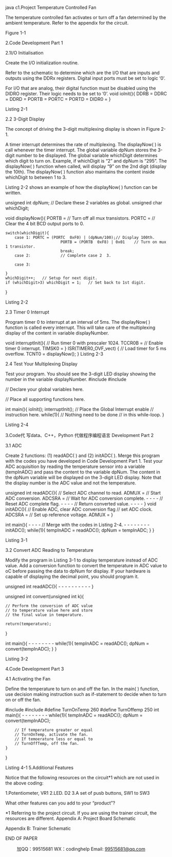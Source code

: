 java c1.Project Temperature Controlled Fan

The temperature controlled fan activates or turn off a fan determined by the ambient temperature. Refer to the appendix for the circuit.

Figure 1-1

2.Code Development Part 1

2.1I/O Initialisation

Create the I/O initialization routine.

Refer to the schematic to determine which are the I/O that are inputs and outputs using the DDRx registers. Digital input ports must be set to logic ‘0’.

For I/O that are analog, their digital function must be disabled using the DIDRO register. Their logic needs to be set to ‘0’.	void ioInit(){
	DDRB =
	DDRC =
	DDRD = 
	PORTB = 
	PORTC =
	PORTD =
	DIDR0 = 
}

Listing 2-1

2.2	3-Digit Display

The concept of driving the 3-digit multiplexing display is shown in Figure 2-1.

A timer interrupt determines the rate of multiplexing. The displayNow( ) is call whenever the timer interrupt. The global variable dpNum stores the 3-digit number to be displayed. The global variable whichDigit determines which digit to turn on. Example, if whichDigit is “2” and dpNum is “295”. The displayNow( ) function when called, will display “9” on the 2nd digit (display the 10th). The displayNow( ) function also maintains the content inside whichDigit to between 1 to 3.

Listing 2-2 shows an example of how the displayNow( ) function can be written.
	

unsigned int dpNum;	// Declare these 2 variables as global.
unsigned char whichDigit;

void displayNow(){
	PORTB = 			// Turn off all mux transistors.
	PORTC = 			// Clear the 4 bit BCD output ports to 0.

	switch(whichDigit){
		case 1:	PORTC = (PORTC  0xF0) | (dpNum/100);// Display 100th.
							PORTB = (PORTB  0xF8) | 0x01	// Turn on mux 1 transistor.
 							break;
		case 2:				// Complete case 2  3. 

		case 3:

	}
	whichDigit++;	// Setup for next digit. 
	if (whichDigit>3) whichDigit = 1;	// Set back to 1st digit.
}

Listing 2-2


2.3	Timer 0  Interrupt

Program timer 0 to interrupt  at an interval of 5ms.  The displayNow( )  function is  called every interrupt. This will take care of the multiplexing display of the content in variable displayNumber.

void interruptInit(){
	// Run timer 0 with prescaler 1024.
	TCCR0B = 
	// Enable timer 0 interrupt.
	TIMSK0 = 
}
	ISR(TIMER0_OVF_vect) {
	// Load timer for 5 ms overflow.
	TCNT0 = 
	displayNow();
}
Listing 2-3

2.4	Test Your Multiplexing Display

Test your program. You should see the 3-digit LED display showing the number in the variable displayNumber.	#include 
#include 

// Declare your global variables here.

// Place all supporting functions here.

int main(){
	ioInit();
	interruptInit();
	// Place the Global Interrupt enable
	//	instruction here.
	while(1){
		// Nothing need to be done
		// in this while-loop.
	}

Listing 2-4

3.Code代 写data、C++，Python
代做程序编程语言 Development Part 2

3.1	ADC

Create 2 functions: (1) readADC( )  and (2) initADC( ). Merge this program with the codes you have developed in Code Development Part 1.  Test your ADC acquisition by reading the temperature sensor into a variable (tempInADC) and pass the content to the variable dpNum. The content in the dpNum variable will be displayed on the 3-digit LED display. Note that the display number is the ADC value and not the temperature.





unsigned int readADC(){
	// Select ADC channel to read.
	ADMUX = 
	// Start ADC conversion.
	ADCSRA = 
	// Wait for ADC conversion complete.
	- - - - 
	// Reset ADC complete flag.	
	- - - -
	// Return converted value.
	- - - -
}
	void initADC(){
	// Enable ADC, clear ADC conversion flag
	//   set ADC clock.
	ADCSRA = 
	// Set up reference voltage.
	ADMUX = 
}

int main(){
	- - - -
	// Merge with the codes in Listing 2-4.
	- - - -
	- - - -
	initADC();
	while(1){
		tempInADC = readADC();
   dpNum = tempInADC;
	}
}

Listing 3-1

3.2	Convert ADC Reading to Temperature

Modify the program in Listing 3-1 to display temperature instead of ADC value. Add a  conversion function to convert the temperature in ADC value to oC before passing the data to dpNum for display. If your hardware is capable of displaying the decimal point, you should program it.


unsigned int readADC(){
	- - - - -
	- - - - -
}


unsigned int convert(unsigned int k){

	// Perform the conversion of ADC value
	// to temperature value here and store
	// the final value in temperature.

	return(temperature);
}
	
int main(){
	- - - -	
	- - - -	
	while(1){
		tempInADC = readADC();
   dpNum = convert(tempInADC);
	}
}

Listing 3-2

4.Code Development Part 3

4.1 	Activating the Fan

Define the temperature to turn on and off the fan. In the main( ) function, use decision making instruction such as if-statement to decide when to turn on or off the fan.

#include 
#include 
#define TurnOnTemp 260
#define TurnOffemp 250	int main(){
	- - - -
	- - - -
	while(1){
   tempInADC = readADC();
   dpNum = convert(tempInADC);		

		// If temperature greater or equal
		// TurnOnTemp, activate the fan.
		// If temoerature less or equal to
		// TurnOffTemp, off the fan.
	}
}

Listing 4-1
5.Additional Features

Notice that the following resources on the circuit*1 which are not used in the above coding:

1.Potentiometer, VR1
2.LED. D2
3.A set of pusb buttons, SW1 to SW3

What other features can you add to your “product”?

*1  Referring to the project circuit. If you are using the trainer circuit, the resources are different.
Appendix A: Project Board Schematic

Appendix B: Trainer Schematic

END OF PAPER

         
加QQ：99515681  WX：codinghelp  Email: 99515681@qq.com
